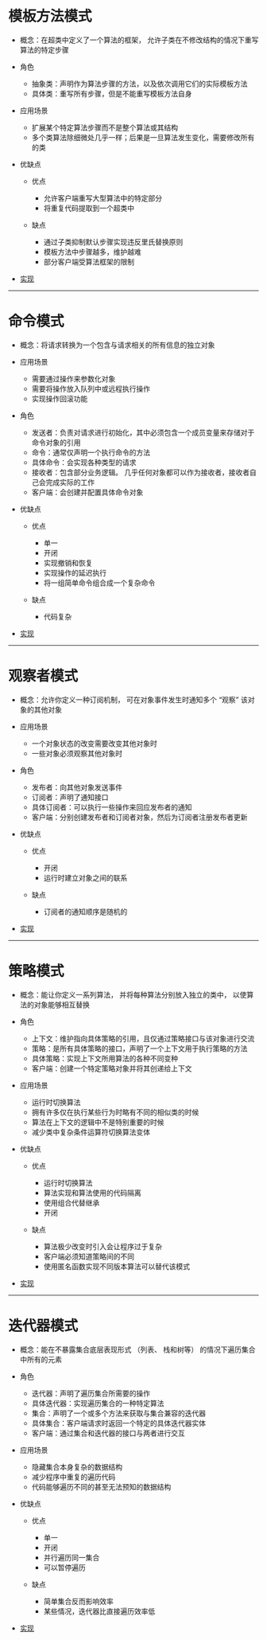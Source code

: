 # **模板方法模式**

- 概念：在超类中定义了一个算法的框架， 允许子类在不修改结构的情况下重写算法的特定步骤

- 角色

  - 抽象类：声明作为算法步骤的方法，以及依次调用它们的实际模板方法
  - 具体类：重写所有步骤，但是不能重写模板方法自身

- 应用场景

  - 扩展某个特定算法步骤而不是整个算法或其结构
  - 多个类算法除细微处几乎一样；后果是一旦算法发生变化，需要修改所有的类

- 优缺点

  - 优点

    - 允许客户端重写大型算法中的特定部分
    - 将重复代码提取到一个超类中

  - 缺点

    - 通过子类抑制默认步骤实现违反里氏替换原则
    - 模板方法中步骤越多，维护越难
    - 部分客户端受算法框架的限制

- [实现](https://github.com/Be-A-God/Cpp-server-dev-code/blob/main/GoF23/Template/main.cpp)

---

# **命令模式**

- 概念：将请求转换为一个包含与请求相关的所有信息的独立对象

- 应用场景

  - 需要通过操作来参数化对象
  - 需要将操作放入队列中或远程执行操作
  - 实现操作回滚功能

- 角色

  - 发送者：负责对请求进行初始化，其中必须包含一个成员变量来存储对于命令对象的引用
  - 命令：通常仅声明一个执行命令的方法
  - 具体命令：会实现各种类型的请求
  - 接收者：包含部分业务逻辑。 几乎任何对象都可以作为接收者，接收者自己会完成实际的工作
  - 客户端：会创建并配置具体命令对象

- 优缺点

  - 优点

    - 单一
    - 开闭
    - 实现撤销和恢复
    - 实现操作的延迟执行
    - 将一组简单命令组合成一个复杂命令

  - 缺点

    - 代码复杂

- [实现](https://github.com/Be-A-God/Cpp-server-dev-code/blob/main/GoF23/Command/main.cpp)

---

# **观察者模式**

- 概念：允许你定义一种订阅机制， 可在对象事件发生时通知多个 “观察” 该对象的其他对象

- 应用场景

  - 一个对象状态的改变需要改变其他对象时
  - 一些对象必须观察其他对象时

- 角色

  - 发布者：向其他对象发送事件
  - 订阅者：声明了通知接口
  - 具体订阅者：可以执行一些操作来回应发布者的通知
  - 客户端：分别创建发布者和订阅者对象，然后为订阅者注册发布者更新

- 优缺点

  - 优点

    - 开闭
    - 运行时建立对象之间的联系

  - 缺点

    - 订阅者的通知顺序是随机的

- [实现](https://github.com/Be-A-God/Cpp-server-dev-code/blob/main/GoF23/Observer/main.cpp)

---

# **策略模式**

- 概念：能让你定义一系列算法， 并将每种算法分别放入独立的类中， 以使算法的对象能够相互替换

- 角色

  - 上下文：维护指向具体策略的引用，且仅通过策略接口与该对象进行交流
  - 策略：是所有具体策略的接口，声明了一个上下文用于执行策略的方法
  - 具体策略：实现上下文所用算法的各种不同变种
  - 客户端：创建一个特定策略对象并将其创递给上下文

- 应用场景

  - 运行时切换算法
  - 拥有许多仅在执行某些行为时略有不同的相似类的时候
  - 算法在上下文的逻辑中不是特别重要的时候
  - 减少类中复杂条件运算符切换算法变体

- 优缺点

  - 优点

    - 运行时切换算法
    - 算法实现和算法使用的代码隔离
    - 使用组合代替继承
    - 开闭

  - 缺点

    - 算法极少改变时引入会让程序过于复杂
    - 客户端必须知道策略间的不同
    - 使用匿名函数实现不同版本算法可以替代该模式


- [实现](https://github.com/Be-A-God/Cpp-server-dev-code/blob/main/GoF23/Strategy/main.cpp)

---

# **迭代器模式**

- 概念：能在不暴露集合底层表现形式 （列表、 栈和树等） 的情况下遍历集合中所有的元素

- 角色

  - 迭代器：声明了遍历集合所需要的操作
  - 具体迭代器：实现遍历集合的一种特定算法
  - 集合：声明了一个或多个方法来获取与集合兼容的迭代器
  - 具体集合：客户端请求时返回一个特定的具体迭代器实体
  - 客户端：通过集合和迭代器的接口与两者进行交互

- 应用场景

  - 隐藏集合本身复杂的数据结构
  - 减少程序中重复的遍历代码
  - 代码能够遍历不同的甚至无法预知的数据结构

- 优缺点

  - 优点

    - 单一
    - 开闭
    - 并行遍历同一集合
    - 可以暂停遍历

  - 缺点

    - 简单集合反而影响效率
    - 某些情况，迭代器比直接遍历效率低


- [实现](https://github.com/Be-A-God/Cpp-server-dev-code/blob/main/GoF23/Iterator/main.cpp)
